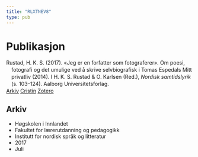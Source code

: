 ```yaml
---
title: "RLXTNEV8"
type: pub
---
```

<h1>Publikasjon</h1>
<article id="csl-bib-container-RLXTNEV8" class="csl-bib-container">
  <div class="csl-bib-body" style="line-height: 1.35; padding-left: 1em; text-indent:-1em;">
  <div class="csl-entry">Rustad, H. K. S. (2017). &#xAB;Jeg er en forfatter som fotograferer&#xBB;. Om poesi, fotografi og det umulige ved &#xE5; skrive selvbiografisk i Tomas Espedals Mitt privatliv (2014). I H. K. S. Rustad &amp; O. Karlsen (Red.), <i>Nordisk samtidslyrik</i> (s. 103&#x2013;124). Aalborg Universitetsforlag.</div>
</div>
  <div class="csl-bib-buttons">
    <a href="#taxonomy-article-RLXTNEV8" class="csl-bib-button">Arkiv</a>
    <a href="https://app.cristin.no/results/show.jsf?id=1482874" alt="Cristin URL" class="csl-bib-button">Cristin</a>
    <a href="http://zotero.org/groups/5402882/items/RLXTNEV8" alt="Zotero URL" class="csl-bib-button">Zotero</a>
  </div>
  <div id="csl-bib-meta-container-RLXTNEV8"></div>
</article>
<div id="csl-bib-meta-RLXTNEV8" class="csl-bib-meta">
  <article id="taxonomy-article-RLXTNEV8" class="taxonomy-article">
    <h1>Arkiv</h1>
    <ul>
      <li>Høgskolen i Innlandet</li>
      <li>Fakultet for lærerutdanning og pedagogikk</li>
      <li>Institutt for nordisk språk og litteratur</li>
      <li>2017</li>
      <li>Juli</li>
    </ul>
  </article>
</div>
